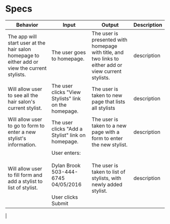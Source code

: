 # Specs
|Behavior|Input|Output|Description|
|-|-|-|-|
|The app will start user at the hair salon homepage to either add or view the current stylists.| The user goes to homepage.| The user is presented with homepage with title, and two links to either add or view current stylists.| description |
| Will allow user to see all the hair salon's current stylist. | The user clicks "View Stylists" link on the homepage. | The user is taken to new page that lists all stylists | description |
| Will allow user to go to form to enter a new stylist's information. | The user clicks "Add a Stylist" link on homepage. | The user is taken to a new page with a form to enter the new stylist. | description |
| Will allow user to fill form and add a stylist to list of stylist. | User enters: <br><br>Dylan Brook<br>503-444-6745<br>04/05/2016<br><br> User clicks Submit | The user is taken to list of stylists, with newly added stylist. | description |
|
